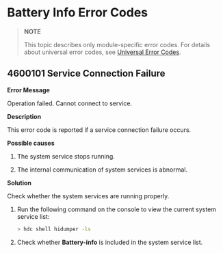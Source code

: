 # Battery Info Error Codes

> **NOTE**
>
> This topic describes only module-specific error codes. For details about universal error codes, see [Universal Error Codes](../errorcode-universal.md).

## 4600101 Service Connection Failure

**Error Message**

Operation failed. Cannot connect to service.

**Description**

This error code is reported if a service connection failure occurs.

**Possible causes**

1. The system service stops running.

2. The internal communication of system services is abnormal.

**Solution**

Check whether the system services are running properly.

1. Run the following command on the console to view the current system service list:

    ```bash
    > hdc shell hidumper -ls
    ```

2. Check whether **Battery-info** is included in the system service list.
